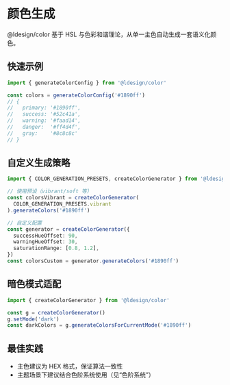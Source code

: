 # 颜色生成

@ldesign/color 基于 HSL 与色彩和谐理论，从单一主色自动生成一套语义化颜色。

## 快速示例

```ts
import { generateColorConfig } from '@ldesign/color'

const colors = generateColorConfig('#1890ff')
// {
//   primary: '#1890ff',
//   success: '#52c41a',
//   warning: '#faad14',
//   danger:  '#ff4d4f',
//   gray:    '#8c8c8c'
// }
```

## 自定义生成策略

```ts
import { COLOR_GENERATION_PRESETS, createColorGenerator } from '@ldesign/color'

// 使用预设（vibrant/soft 等）
const colorsVibrant = createColorGenerator(
  COLOR_GENERATION_PRESETS.vibrant
).generateColors('#1890ff')

// 自定义配置
const generator = createColorGenerator({
  successHueOffset: 90,
  warningHueOffset: 30,
  saturationRange: [0.8, 1.2],
})
const colorsCustom = generator.generateColors('#1890ff')
```

## 暗色模式适配

```ts
import { createColorGenerator } from '@ldesign/color'

const g = createColorGenerator()
g.setMode('dark')
const darkColors = g.generateColorsForCurrentMode('#1890ff')
```

## 最佳实践

- 主色建议为 HEX 格式，保证算法一致性
- 主题场景下建议结合色阶系统使用（见“色阶系统”）
